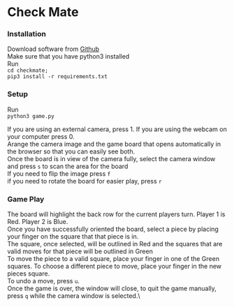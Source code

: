 # Check Mate

### Installation

Download software from [Github](https://github.com/shirshaksharma/checkmate) \
Make sure that you have python3 installed \
Run \
`cd checkmate;` \
`pip3 install -r requirements.txt`

### Setup

Run \
`python3 game.py`

If you are using an external camera, press 1. If you are using the webcam on your computer press 0. \
Arange the camera image and the game board that opens automatically in the browser so that you can easily see both. \
Once the board is in view of the camera fully, select the camera window and press `s` to scan the area for the board \
If you need to flip the image press `f` \
if you need to rotate the board for easier play, press `r`

### Game Play

The board will highlight the back row for the current players turn. Player 1 is Red. Player 2 is Blue.\
Once you have successfully oriented the board, select a piece by placing your finger on the square that that piece is in. \
The square, once selected, will be outlined in Red and the squares that are valid moves for that piece will be outlined in Green \
To move the piece to a valid square, place your finger in one of the Green squares. To choose a different piece to move, place your finger in the new pieces square.\
To undo a move, press `u`. \
Once the game is over, the window will close, to quit the game manually, press `q` while the camera window is selected.\

